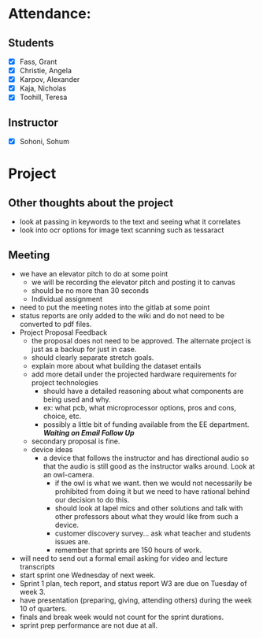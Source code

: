 # Attendance:
## Students
- [x] Fass, Grant
- [x] Christie, Angela
- [x] Karpov, Alexander
- [x] Kaja, Nicholas
- [x] Toohill, Teresa
## Instructor
- [x] Sohoni, Sohum

# Project
## Other thoughts about the project
- look at passing in keywords to the text and seeing what it correlates
- look into ocr options for image text scanning such as tessaract

## Meeting
- we have an elevator pitch to do at some point
  - we will be recording the elevator pitch and posting it to canvas
  - should be no more than 30 seconds
  - Individual assignment
- need to put the meeting notes into the gitlab at some point
- status reports are only added to the wiki and do not need to be converted to pdf files.
- Project Proposal Feedback
  - the proposal does not need to be approved. The alternate project is just as a backup for just in case.
  - should clearly separate stretch goals.
  - explain more about what building the dataset entails
  - add more detail under the projected hardware requirements for project technologies
    - should have a detailed reasoning about what components are being used and why.
    - ex: what pcb, what microprocessor options, pros and cons, choice, etc.
    - possibly a little bit of funding available from the EE department. ***Waiting on Email Follow Up***
  - secondary proposal is fine.
  - device ideas
    - a device that follows the instructor and has directional audio so that the audio is still good as the instructor walks around. Look at an owl-camera.
      - if the owl is what we want. then we would not necessarily be prohibited from doing it but we need to have rational behind our decision to do this.
      - should look at lapel mics and other solutions and talk with other professors about what they would like from such a device.
      - customer discovery survey... ask what teacher and students issues are.
      - remember that sprints are 150 hours of work.
- will need to send out a formal email asking for video and lecture transcripts
- start sprint one Wednesday of next week.
- Sprint 1 plan, tech report, and status report W3 are due on Tuesday of week 3.
- have presentation (preparing, giving, attending others) during the week 10 of quarters.
- finals and break week would not count for the sprint durations.
- sprint prep performance are not due at all.